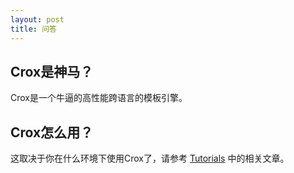 ```yaml
---
layout: post
title: 问答
---
```


## Crox是神马？

Crox是一个牛逼的高性能跨语言的模板引擎。

## Crox怎么用？

这取决于你在什么环境下使用Crox了，请参考 [Tutorials](/crox/tutorials) 中的相关文章。